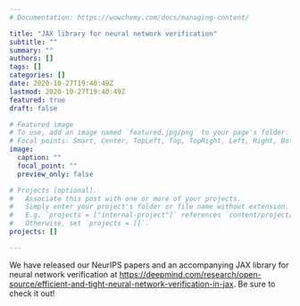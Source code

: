 ```yaml
---
# Documentation: https://wowchemy.com/docs/managing-content/

title: "JAX library for neural network verification"
subtitle: ""
summary: ""
authors: []
tags: []
categories: []
date: 2020-10-27T19:40:49Z
lastmod: 2020-10-27T19:40:49Z
featured: true
draft: false

# Featured image
# To use, add an image named `featured.jpg/png` to your page's folder.
# Focal points: Smart, Center, TopLeft, Top, TopRight, Left, Right, BottomLeft, Bottom, BottomRight.
image:
  caption: ""
  focal_point: ""
  preview_only: false

# Projects (optional).
#   Associate this post with one or more of your projects.
#   Simply enter your project's folder or file name without extension.
#   E.g. `projects = ["internal-project"]` references `content/project/deep-learning/index.md`.
#   Otherwise, set `projects = []`.
projects: []

---
```

We have released our NeurIPS papers and an accompanying JAX library for neural network verification at https://deepmind.com/research/open-source/efficient-and-tight-neural-network-verification-in-jax. Be sure to check it out!
